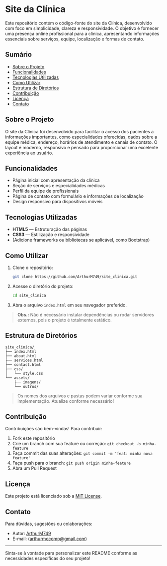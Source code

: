 # Site da Clínica

Este repositório contém o código-fonte do site da Clínica, desenvolvido com foco em simplicidade, clareza e responsividade. O objetivo é fornecer uma presença online profissional para a clínica, apresentando informações essenciais sobre serviços, equipe, localização e formas de contato.

## Sumário

- [Sobre o Projeto](#sobre-o-projeto)
- [Funcionalidades](#funcionalidades)
- [Tecnologias Utilizadas](#tecnologias-utilizadas)
- [Como Utilizar](#como-utilizar)
- [Estrutura de Diretórios](#estrutura-de-diretórios)
- [Contribuição](#contribuição)
- [Licença](#licença)
- [Contato](#contato)

## Sobre o Projeto

O site da Clínica foi desenvolvido para facilitar o acesso dos pacientes a informações importantes, como especialidades oferecidas, dados sobre a equipe médica, endereço, horários de atendimento e canais de contato. O layout é moderno, responsivo e pensado para proporcionar uma excelente experiência ao usuário.

## Funcionalidades

- Página inicial com apresentação da clínica
- Seção de serviços e especialidades médicas
- Perfil da equipe de profissionais
- Página de contato com formulário e informações de localização
- Design responsivo para dispositivos móveis

## Tecnologias Utilizadas

- **HTML5** — Estruturação das páginas
- **CSS3** — Estilização e responsividade
- (Adicione frameworks ou bibliotecas se aplicável, como Bootstrap)

## Como Utilizar

1. Clone o repositório:
    ```bash
    git clone https://github.com/ArthurM749/site_clinica.git
    ```
2. Acesse o diretório do projeto:
    ```bash
    cd site_clinica
    ```
3. Abra o arquivo `index.html` em seu navegador preferido.

> **Obs.:** Não é necessário instalar dependências ou rodar servidores externos, pois o projeto é totalmente estático.

## Estrutura de Diretórios

```
site_clinica/
├── index.html
├── about.html
├── services.html
├── contact.html
├── css/
│   └── style.css
└── assets/
    ├── imagens/
    └── outros/
```

> Os nomes dos arquivos e pastas podem variar conforme sua implementação. Atualize conforme necessário!

## Contribuição

Contribuições são bem-vindas! Para contribuir:

1. Fork este repositório
2. Crie um branch com sua feature ou correção: `git checkout -b minha-feature`
3. Faça commit das suas alterações: `git commit -m 'feat: minha nova feature'`
4. Faça push para o branch: `git push origin minha-feature`
5. Abra um Pull Request

## Licença

Este projeto está licenciado sob a [MIT License](LICENSE).

## Contato

Para dúvidas, sugestões ou colaborações:

- Autor: [ArthurM749](https://github.com/ArthurM749)
- E-mail: (arthurmccomp@gmail.com)

---

Sinta-se à vontade para personalizar este README conforme as necessidades específicas do seu projeto!
